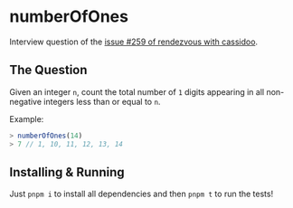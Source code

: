 # numberOfOnes

Interview question of the [issue #259 of rendezvous with cassidoo](https://buttondown.email/cassidoo/archive/science-is-not-a-boys-game-its-not-a-girls-game/).

## The Question

Given an integer `n`, count the total number of `1` digits appearing in all non-negative integers less than or equal to `n`.

Example:
```js
> numberOfOnes(14)
> 7 // 1, 10, 11, 12, 13, 14
```

## Installing & Running

Just `pnpm i` to install all dependencies and then `pnpm t` to run the tests!

